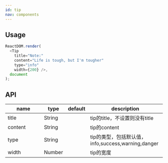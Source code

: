 ```yaml
---
id: tip
nav: components
---
```


## Usage
```js
ReactDOM.render(
  <Tip
    title="Note:"
    content="Life is tough, but I'm tougher"
    type="info"
    width={200} />,
  document
);
```

## API
<table>
  <thead>
    <tr>
      <th style="width: 100px;">name</th>
      <th style="width: 50px;">type</th>
      <th style="width: 50px;">default</th>
      <th>description</th>
    </tr>
  </thead>
  <tbody>
    <tr>
      <td>title</td>
      <td>String</td>
      <td></td>
      <td>tip的title，不设置则没有title</td>
    </tr>
    <tr>
      <td>content</td>
      <td>String</td>
      <td></td>
      <td>tip的content</td>
    </tr>
    <tr>
      <td>type</td>
      <td>String</td>
      <td></td>
      <td>tip的类型，包括默认值，info,success,warning,danger</td>
    </tr>
    <tr>
      <td>width</td>
      <td>Number</td>
      <td></td>
      <td>tip的宽度</td>
    </tr>
  </tbody>
</table>
